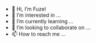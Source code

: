 - 👋 Hi, I’m Fuzel
- 👀 I’m interested in ...
- 🌱 I’m currently learning ...
- 💞️ I’m looking to collaborate on ...
- 📫 How to reach me ...

<!---
Fuzel is a ✨ special ✨ repository because its `README.md` (this file) appears on your GitHub profile.
You can click the Preview link to take a look at your changes.
--->
